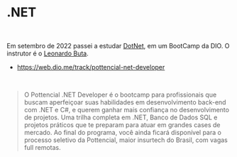 # .NET

<br>

Em setembro de 2022 passei a estudar [DotNet](https://dotnet.microsoft.com), em um BootCamp da DIO. O instrutor é
o [Leonardo Buta](https://www.linkedin.com/in/leonardo-buta).

- https://web.dio.me/track/pottencial-net-developer

<br>

> O Pottencial .NET Developer é o bootcamp para profissionais que buscam aperfeiçoar suas habilidades em desenvolvimento
> back-end com .NET e C#, e querem ganhar mais confiança no desenvolvimento de projetos. Uma trilha completa em .NET,
> Banco de Dados SQL e projetos práticos que te preparam para atuar em grandes cases de mercado. Ao final do programa,
> você ainda ficará disponível para o processo seletivo da Pottencial, maior insurtech do Brasil, com vagas full
> remotas.
